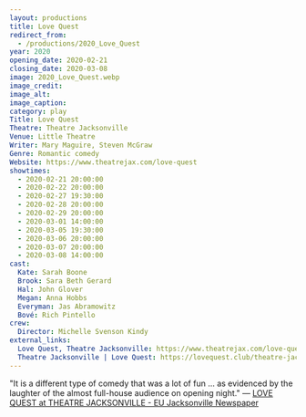 ```yaml
---
layout: productions
title: Love Quest
redirect_from:
  - /productions/2020_Love_Quest
year: 2020
opening_date: 2020-02-21
closing_date: 2020-03-08
image: 2020_Love_Quest.webp
image_credit: 
image_alt:
image_caption:
category: play
Title: Love Quest
Theatre: Theatre Jacksonville
Venue: Little Theatre
Writer: Mary Maguire, Steven McGraw
Genre: Romantic comedy
Website: https://www.theatrejax.com/love-quest
showtimes: 
  - 2020-02-21 20:00:00
  - 2020-02-22 20:00:00
  - 2020-02-27 19:30:00
  - 2020-02-28 20:00:00
  - 2020-02-29 20:00:00
  - 2020-03-01 14:00:00
  - 2020-03-05 19:30:00
  - 2020-03-06 20:00:00
  - 2020-03-07 20:00:00
  - 2020-03-08 14:00:00
cast:
  Kate: Sarah Boone
  Brook: Sara Beth Gerard
  Hal: John Glover
  Megan: Anna Hobbs
  Everyman: Jas Abramowitz
  Bové: Rich Pintello
crew:
  Director: Michelle Svenson Kindy
external_links:
  Love Quest, Theatre Jacksonville: https://www.theatrejax.com/love-quest
  Theatre Jacksonville | Love Quest: https://lovequest.club/theatre-jacksonville
---
```

"It is a different type of comedy that was a lot of fun ... as evidenced by the laughter of the almost full-house audience on opening night." — [LOVE QUEST at THEATRE JACKSONVILLE - EU Jacksonville Newspaper](https://eujacksonville.com/2020/02/27/love-quest-at-theatre-jacksonville/)
